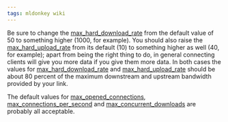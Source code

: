 ```yaml
---
tags: mldonkey wiki
---
```


Be sure to change the [max_hard_download_rate](/wiki/max_hard_download_rate) from the default value of 50 to something higher (1000, for example). You should also raise the [max_hard_upload_rate](/wiki/max_hard_upload_rate) from its default (10) to something higher as well (40, for example); apart from being the right thing to do, in general connecting clients will give you more data if you give them more data. In both cases the values for [max_hard_download_rate](/wiki/max_hard_download_rate) and [max_hard_upload_rate](/wiki/max_hard_upload_rate) should be about 80 percent of the maximum downstream and upstream bandwidth provided by your link.

The default values for [max_opened_connections](/wiki/max_opened_connections), [max_connections_per_second](/wiki/max_connections_per_second) and [max_concurrent_downloads](/wiki/max_concurrent_downloads) are probably all acceptable.
